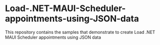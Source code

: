 # Load-.NET-MAUI-Scheduler-appointments-using-JSON-data
This repository contains the samples that demonstrate to create Load .NET MAUI Scheduler appointments using JSON data

